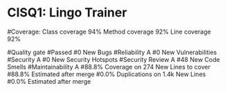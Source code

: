 # CISQ1: Lingo Trainer

#Coverage:
Class coverage 94%
Method coverage 92%
Line coverage 92%

#Quality gate
#Passed
#0 New Bugs 
#Reliability A
#0 New Vulnerabilities
#Security A
#0 New Security Hotspots
#Security Review A
#48 New Code Smells
#Maintainability A
#88.8% Coverage on 274 New Lines to cover
#88.8% Estimated after merge
#0.0% Duplications on 1.4k New Lines
#0.0% Estimated after merge
